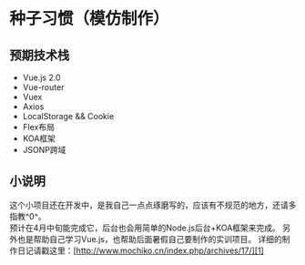 # 种子习惯（模仿制作）
## 预期技术栈
 - Vue.js 2.0
 - Vue-router
 - Vuex
 - Axios
 - LocalStorage && Cookie
 - Flex布局
 - KOA框架
 - JSONP跨域
 
## 小说明 
这个小项目还在开发中，是我自己一点点琢磨写的，应该有不规范的地方，还请多指教^0^。  
预计在4月中旬能完成它，后台也会用简单的Node.js后台+KOA框架来完成。
另外也是帮助自己学习Vue.js，也帮助后面暑假自己要制作的实训项目。
详细的制作日记请戳这里：[http://www.mochiko.cn/index.php/archives/17/][1]

 [1]: http://www.mochiko.cn/index.php/archives/17/
